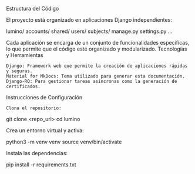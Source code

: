Estructura del Código

El proyecto está organizado en aplicaciones Django independientes:

lumino/
accounts/
shared/
users/
subjects/
manage.py
settings.py
...

Cada aplicación se encarga de un conjunto de funcionalidades específicas, lo que permite que el código esté organizado y modularizado.
Tecnologías y Herramientas

    Django: Framework web que permite la creación de aplicaciones rápidas y seguras.
    Material for MkDocs: Tema utilizado para generar esta documentación.
    Django-RQ: Para gestionar tareas asíncronas como la generación de certificados.

Instrucciones de Configuración

    Clona el repositorio:

git clone <repo_url>
cd lumino

Crea un entorno virtual y activa:

python3 -m venv venv
source venv/bin/activate

Instala las dependencias:

pip install -r requirements.txt
